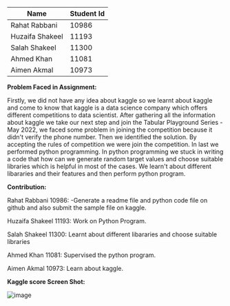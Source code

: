 | Name          | Student Id    |
| ------------- | ------------- |
| Rahat Rabbani | 10986         |
|Huzaifa Shakeel| 11193         |
| Salah Shakeel | 11300         |
| Ahmed Khan    | 11081         |
| Aimen Akmal   | 10973         |

**Problem Faced in Assignment:**

Firstly, we did not have any idea about kaggle so we learnt about kaggle and come to know that kaggle is a data science company which offers different competitions to data scientist. After gathering all the information about kaggle we take our next step and join the Tabular Playground Series - May 2022, we faced some problem in joining the competition because it didn't verify the phone number. Then we identified the solution. By accepting the rules of competition we were join the competition. In last we performed python programming. In python programming we stuck in writing a code that how can we generate random target values and choose suitable libraries which is helpful in most of the cases. We learn't about different libararies and their features and then perform python program.


**Contribution:**

Rahat Rabbani 10986:
-Generate a readme file and python code file on github and also submit the sample file on kaggle.

Huzaifa Shakeel 11193:
Work on Python Program.

Salah Shakeel 11300:
Learnt about different libararies and choose suitable libraries

Ahmed Khan 11081:
Supervised the python program.

Aimen Akmal 10973:
Learn about kaggle.

**Kaggle score Screen Shot:**

![image](https://user-images.githubusercontent.com/99352810/167909959-14e68555-6e6e-4a78-b544-dd3b62927aba.png)
